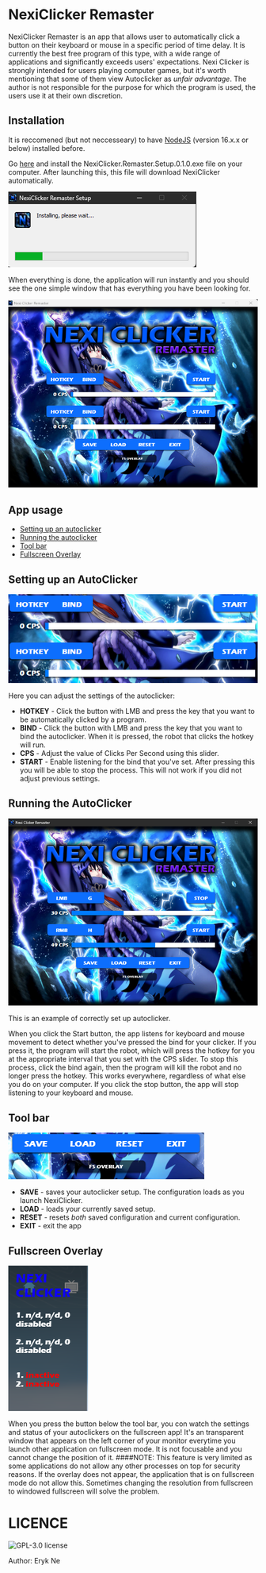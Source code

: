 # NexiClicker Remaster 

NexiClicker Remaster is an app that allows user to automatically click a button on their keyboard or mouse in a specific period of time delay.
It is currently the best free program of this type, with a wide range of applications and significantly exceeds users' expectations.
Nexi Clicker is strongly intended for users playing computer games, but it's worth mentioning that some of them view Autoclicker as _unfair advantage_.
The author is not responsible for the purpose for which the program is used, the users use it at their own discretion.

## Installation

It is reccomened (but not neccesseary) to have [NodeJS](https://nodejs.org/en/download/prebuilt-installer) (version 16.x.x or below) installed before.

Go [here](https://github.com/ErykNe/NexiClicker-Remaster/releases/tag/v0.1.0) and install the NexiClicker.Remaster.Setup.0.1.0.exe file on your computer.
After launching this, this file will download NexiClicker automatically.

![](https://github.com/ErykNe/NexiClicker-Remaster/blob/021ffacad400c36d1fc59809d1d716fcdb206d28/screenshots/installer.png) 

When everything is done, the application will run instantly and you should see the one simple window that has everything you have been looking for.

![](https://github.com/ErykNe/NexiClicker-Remaster/blob/008197f8bc207368787af074e8575c8b7a43a92d/screenshots/first-launch.png)

## App usage



- [Setting up an autoclicker](#setting-up-an-autoclicker)
- [Running the autoclicker](#running-the-autoclicker)
- [Tool bar](#tool-bar)
- [Fullscreen Overlay](#fullscreen-overlay)



## Setting up an AutoClicker


![](https://github.com/ErykNe/NexiClicker-Remaster/blob/bc1f761aa34d5a74ae998eef36ffaf49739def03/screenshots/Autoclicker-settings.png)

Here you can adjust the settings of the autoclicker:
- **HOTKEY** - Click the button with LMB and press the key that you want to be automatically clicked by a program.
- **BIND** - Click the button with LMB and press the key that you want to bind the autoclicker. When it is pressed, the robot that clicks the hotkey will run.
- **CPS** - Adjust the value of Clicks Per Second using this slider.
- **START** - Enable listening for the bind that you've set. After pressing this you will be able to stop the process. This will not work if you did not adjust previous settings.


## Running the AutoClicker

![](https://github.com/ErykNe/NexiClicker-Remaster/blob/c3ce8ee84cbb4f4b5c07a6aea212666d4f9bcda6/screenshots/settings.png)

This is an example of correctly set up autoclicker. 

When you click the Start button, the app listens for keyboard and mouse movement to detect whether you've pressed the bind for your clicker. If you press it, the program will start the robot, which will press the hotkey for you at the appropriate interval that you set with the CPS slider. 
To stop this process, click the bind again, then the program will kill the robot and no longer press the hotkey.
This works everywhere, regardless of what else you do on your computer. If you click the stop button, the app will stop listening to your keyboard and mouse.

## Tool bar

![](https://github.com/ErykNe/NexiClicker-Remaster/blob/c3ce8ee84cbb4f4b5c07a6aea212666d4f9bcda6/screenshots/toolbar.png)

- **SAVE** - saves your autoclicker setup. The configuration loads as you launch NexiClicker. 
- **LOAD** - loads your currently saved setup.
- **RESET** - resets _both_ saved configuration and current configuration.
- **EXIT** - exit the app 

## Fullscreen Overlay

![](https://github.com/ErykNe/NexiClicker-Remaster/blob/274ddeaf247d51beed6d1c32cc8c59180ad50916/screenshots/overlay.png)

When you press the button below the tool bar, you con watch the settings and status of your autoclickers on the fullscreen app! 
It's an transparent window that appears on the left corner of your monitor everytime you launch other application on fullscreen mode. It is not focusable and you cannot change the position of it. 
####NOTE:
This feature is very limited as some applications do not allow any other processes on top for security reasons. If the overlay does not appear, the application that is on fullscreen mode do not allow this. 
Sometimes changing the resolution from fullscreen to windowed fullscreen will solve the problem.

# LICENCE

![GPL-3.0 license](https://github.com/ErykNe/NexiClicker-Remaster/tree/main?tab=GPL-3.0-1-ov-file)


Author: Eryk Ne












